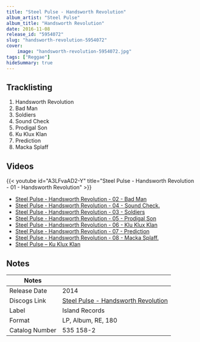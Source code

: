 ```yaml
---
title: "Steel Pulse - Handsworth Revolution"
album_artist: "Steel Pulse"
album_title: "Handsworth Revolution"
date: 2016-11-08
release_id: "5954072"
slug: "handsworth-revolution-5954072"
cover:
    image: "handsworth-revolution-5954072.jpg"
tags: ["Reggae"]
hideSummary: true
---
```


## Tracklisting
1. Handsworth Revolution
2. Bad Man
3. Soldiers
4. Sound Check
5. Prodigal Son
6. Ku Klux Klan
7. Prediction
8. Macka Splaff

## Videos
{{< youtube id="A3LFvaAD2-Y" title="Steel Pulse - Handsworth Revolution - 01 - Handsworth Revolution" >}}
- [Steel Pulse - Handsworth Revolution - 02 - Bad Man](https://www.youtube.com/watch?v=8TkAWDEpK94)
- [Steel Pulse - Handsworth Revolution - 04 - Sound Check.](https://www.youtube.com/watch?v=2hKK5TmZcO8)
- [Steel Pulse - Handsworth Revolution - 03 - Soldiers](https://www.youtube.com/watch?v=t-XbPkCp76A)
- [Steel Pulse - Handsworth Revolution - 05 - Prodigal Son](https://www.youtube.com/watch?v=xw51Whd_MTo)
- [Steel Pulse - Handsworth Revolution - 06 - Klu Klux Klan](https://www.youtube.com/watch?v=XHDP1mmIjHI)
- [Steel Pulse - Handsworth Revolution - 07 - Prediction](https://www.youtube.com/watch?v=h0BP-wREKbw)
- [Steel Pulse - Handsworth Revolution - 08 - Macka Splaff.](https://www.youtube.com/watch?v=BLi3P8MRg8E)
- [Steel Pulse ‎– Ku Klux Klan](https://www.youtube.com/watch?v=4UjkeIiXTr8)

## Notes

| Notes          |             |
| ---------------| ----------- |
| Release Date   | 2014 |
| Discogs Link   | [Steel Pulse - Handsworth Revolution](https://www.discogs.com/release/5954072) |
| Label          | Island Records |
| Format         | LP, Album, RE, 180 |
| Catalog Number | 535 158-2 |

